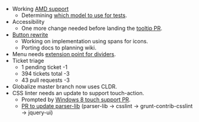 * Working [AMD support](https://github.com/jquery/jquery-ui/pull/1029)
  * Determining [which model to use for tests](https://github.com/jquery/jquery-ui/pull/1029#issuecomment-30845291).
* Accessibility
  * One more change needed before landing the [tooltip PR](https://github.com/jquery/jquery-ui/pull/1118).
* [Button rewrite](https://github.com/jquery/jquery-ui/pull/1126)
  * Working on implementation using spans for icons.
  * Porting docs to planning wiki.
* Menu needs [extension point for dividers](https://bugs.jqueryui.com/ticket/9701).
* Ticket triage
  * 1 pending ticket -1
  * 394 tickets total -3
  * 43 pull requests -3
* Globalize master branch now uses CLDR.
* CSS linter needs an update to support touch-action.
  * Prompted by [Windows 8 touch support PR](https://github.com/jquery/jquery-ui/pull/1152).
  * [PR to update parser-lib](https://github.com/nzakas/parser-lib/pull/98) (parser-lib -> csslint -> grunt-contrib-csslint -> jquery-ui)
